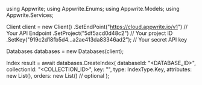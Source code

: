 using Appwrite;
using Appwrite.Enums;
using Appwrite.Models;
using Appwrite.Services;

Client client = new Client()
    .SetEndPoint("https://cloud.appwrite.io/v1") // Your API Endpoint
    .SetProject("5df5acd0d48c2") // Your project ID
    .SetKey("919c2d18fb5d4...a2ae413da83346ad2"); // Your secret API key

Databases databases = new Databases(client);

Index result = await databases.CreateIndex(
    databaseId: "<DATABASE_ID>",
    collectionId: "<COLLECTION_ID>",
    key: "",
    type: IndexType.Key,
    attributes: new List<string>(),
    orders: new List<string>() // optional
);